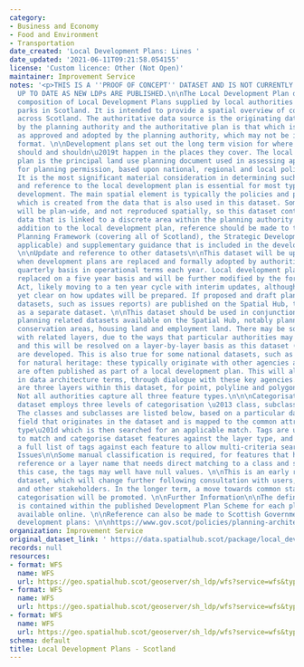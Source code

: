```yaml
---
category:
- Business and Economy
- Food and Environment
- Transportation
date_created: 'Local Development Plans: Lines '
date_updated: '2021-06-11T09:21:58.054155'
license: 'Custom licence: Other (Not Open)'
maintainer: Improvement Service
notes: '<p>THIS IS A ''PROOF OF CONCEPT'' DATASET AND IS NOT CURRENTLY BEING KEPT
  UP TO DATE AS NEW LDPs ARE PUBLISHED.\n\nThe Local Development Plan dataset is a
  composition of Local Development Plans supplied by local authorities and national
  parks in Scotland. It is intended to provide a spatial overview of common policies
  across Scotland. The authoritative data source is the originating data supplied
  by the planning authority and the authoritative plan is that which is published
  as approved and adopted by the planning authority, which may not be in a digital
  format. \n\nDevelopment plans set out the long term vision for where development
  should and shouldn\u2019t happen in the places they cover. The local development
  plan is the principal land use planning document used in assessing applications
  for planning permission, based upon national, regional and local policies and proposals.
  It is the most significant material consideration in determining such applications
  and reference to the local development plan is essential for most types of proposed
  development. The main spatial element is typically the policies and proposals map,
  which is created from the data that is also used in this dataset. Some policies
  will be plan-wide, and not reproduced spatially, so this dataset contains policy
  data that is linked to a discrete area within the planning authority area. \n\nIn
  addition to the local development plan, reference should be made to the National
  Planning Framework (covering all of Scotland), the Strategic Development Plan (where
  applicable) and supplementary guidance that is included in the development plan.
  \n\nUpdate and reference to other datasets\n\nThis dataset will be updated as and
  when development plans are replaced and formally adopted by authorities, on a minimum
  quarterly basis in operational terms each year. Local development plans are currently
  replaced on a five year basis and will be further modified by the forthcoming Planning
  Act, likely moving to a ten year cycle with interim updates, although it is not
  yet clear on how updates will be prepared. If proposed and draft plans (and other
  datasets, such as issues reports) are published on the Spatial Hub, this will be
  as a separate dataset. \n\nThis dataset should be used in conjunction with other
  planning related datasets available on the Spatial Hub, notably planning applications,
  conservation areas, housing land and employment land. There may be some duplication
  with related layers, due to the ways that particular authorities may share data,
  and this will be resolved on a layer-by-layer basis as this dataset (and others)
  are developed. This is also true for some national datasets, such as statutory designations
  for natural heritage: these typically originate with other agencies although they
  are often published as part of a local development plan. This will also be resolved,
  in data architecture terms, through dialogue with these key agencies.\n\nGeometries\n\nThere
  are three layers within this dataset, for point, polyline and polygon features.
  Not all authorities capture all three feature types.\n\n\nCategorisation\n\nThe
  dataset employs three levels of categorisation \u2013 class, subclass and tags.
  The classes and subclasses are listed below, based on a particular data attribute
  field that originates in the dataset and is mapped to the common attribute \u201clayer
  type\u201d which is then searched for an applicable match. Tags are used in searches
  to match and categorise dataset features against the layer type, and captured as
  a full list of tags against each feature to allow multi-criteria searches.\n\nKnown
  Issues\n\nSome manual classification is required, for features that have only a
  reference or a layer name that needs direct matching to a class and subclass. In
  this case, the tags may well have null values. \n\nThis is an early release of the
  dataset, which will change further following consultation with users, planning authorities
  and other stakeholders. In the longer term, a move towards common standards and
  categorisation will be promoted. \n\nFurther Information\n\nThe definitive description
  is contained within the published Development Plan Scheme for each planning authority,
  available online. \n\nReference can also be made to Scottish Government policy on
  development plans: \n\nhttps://www.gov.scot/policies/planning-architecture/development-plans/</p>'
organization: Improvement Service
original_dataset_link: ' https://data.spatialhub.scot/package/local_development_plans-is'
records: null
resources:
- format: WFS
  name: WFS
  url: https://geo.spatialhub.scot/geoserver/sh_ldp/wfs?service=wfs&typeName=sh_ldp:pub_ldplin
- format: WFS
  name: WFS
  url: https://geo.spatialhub.scot/geoserver/sh_ldp/wfs?service=wfs&typeName=sh_ldp:pub_ldppnt
- format: WFS
  name: WFS
  url: https://geo.spatialhub.scot/geoserver/sh_ldp/wfs?service=wfs&typeName=sh_ldp:pub_ldppol
schema: default
title: Local Development Plans - Scotland
---
```

